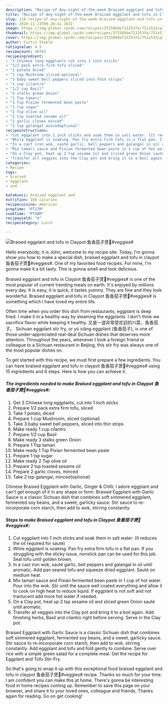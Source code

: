 ```yaml
---
description: "Recipe of Any-night-of-the-week Braised eggplant and tofu in Claypot 鱼香茄子煲🍆#veggies#"
title: "Recipe of Any-night-of-the-week Braised eggplant and tofu in Claypot 鱼香茄子煲🍆#veggies#"
slug: 118-recipe-of-any-night-of-the-week-braised-eggplant-and-tofu-in-claypot-veggies
date: 2020-11-23T09:28:41.263Z
image: https://img-global.cpcdn.com/recipes/3f2589de713253fe/751x532cq70/braised-eggplant-and-tofu-in-claypot-鱼香茄子煲🍆veggies-recipe-main-photo.jpg
thumbnail: https://img-global.cpcdn.com/recipes/3f2589de713253fe/751x532cq70/braised-eggplant-and-tofu-in-claypot-鱼香茄子煲🍆veggies-recipe-main-photo.jpg
cover: https://img-global.cpcdn.com/recipes/3f2589de713253fe/751x532cq70/braised-eggplant-and-tofu-in-claypot-鱼香茄子煲🍆veggies-recipe-main-photo.jpg
author: Curtis Steele
ratingvalue: 4.5
reviewcount: 40783
recipeingredient:
- "3 Chinese long eggplants cut into 1 inch sticks"
- "1/2 pack extra firm tofu sliced"
- "1 potato diced"
- "1 cup Mushroom sliced optional"
- "3 baby sweet bell peppers sliced into thin strips"
- "1 cup cilantro"
- "1/2 cup Basil"
- "3 stalks green Onion"
- "1 Tsp tamari"
- "1 Tsp Pixian fermented bean paste"
- "1 tsp sugar"
- "2 Tsp olive oil"
- "2 tsp toasted sesame oil"
- "2 garlic cloves minced"
- "2 tsp galangal mincedoptional"
recipeinstructions:
- "Cut eggplant into 1 inch sticks and soak them in salt water. (It reduces the oil required for sauté)"
- "While eggplant is soaking. Pan fry extra firm tofu in a flat pan. If you struggling with the sticky issue, nonstick pan can be used for this job. Seal tofu until golden brown."
- "In a cast iron wok, sauté garlic, bell peppers and galangal in oil until aromatic. Add pan seared tofu and squeeze dried eggplant. Sauté on medium heat."
- "Mix tamari sauce and Pixian fermented bean paste in 1 cup of hot water. Pour into the wok. Stir until the sauce well coated everything and allow it to cook on high heat to reduce liquid. If eggplant is not soft and not tranlucent add more hot water if needed."
- "On a Clay pot, heat up 2 tsp sesame oil and sliced green Onion sauté until aromatic."
- "Transfer all veggies into the Clay pot and bring it to a boil again. Add finishing herbs, Basil and cilantro right before serving. Serve in the Clay pot."
categories:
- Recipe
tags:
- braised
- eggplant
- and

katakunci: braised eggplant and 
nutrition: 166 calories
recipecuisine: American
preptime: "PT17M"
cooktime: "PT40M"
recipeyield: "4"
recipecategory: Lunch

---
```



![Braised eggplant and tofu in Claypot 鱼香茄子煲🍆#veggies#](https://img-global.cpcdn.com/recipes/3f2589de713253fe/751x532cq70/braised-eggplant-and-tofu-in-claypot-鱼香茄子煲🍆veggies-recipe-main-photo.jpg)

Hello everybody, it is John, welcome to my recipe site. Today, I'm gonna show you how to make a special dish, braised eggplant and tofu in claypot 鱼香茄子煲🍆#veggies#. One of my favorites food recipes. For mine, I'm gonna make it a bit tasty. This is gonna smell and look delicious.

Braised eggplant and tofu in Claypot 鱼香茄子煲🍆#veggies# is one of the most popular of current trending meals on earth. It's enjoyed by millions every day. It is easy, it is quick, it tastes yummy. They are fine and they look wonderful. Braised eggplant and tofu in Claypot 鱼香茄子煲🍆#veggies# is something which I have loved my entire life.

Often time when you order this dish from restaurants, eggplant is deep fried. I make it in a healthy way by steaming the eggplants. I don&#39;t think we sacrifice flavor while keeping it healthy. 又是一道非常受欢迎的川菜，鱼香茄子。 Sichuan eggplant stir fry, or yú xiāng eggplant (鱼香茄子), is one of those under-appreciated real-deal Sichuan dishes that deserves more attention. Throughout the years, whenever I took a foreign friend or colleague to a Sichuan restaurant in Beijing, this stir fry was always one of the most popular dishes on.


To get started with this recipe, we must first prepare a few ingredients. You can have braised eggplant and tofu in claypot 鱼香茄子煲🍆#veggies# using 15 ingredients and 6 steps. Here is how you can achieve it.

<!--inarticleads1-->

##### The ingredients needed to make Braised eggplant and tofu in Claypot 鱼香茄子煲🍆#veggies#:

1. Get 3 Chinese long eggplants, cut into 1 inch sticks
1. Prepare 1/2 pack extra firm tofu, sliced
1. Take 1 potato, diced
1. Prepare 1 cup Mushroom, sliced (optional)
1. Take 3 baby sweet bell peppers, sliced into thin strips
1. Make ready 1 cup cilantro
1. Prepare 1/2 cup Basil
1. Make ready 3 stalks green Onion
1. Prepare 1 Tsp tamari
1. Make ready 1 Tsp Pixian fermented bean paste
1. Prepare 1 tsp sugar
1. Make ready 2 Tsp olive oil
1. Prepare 2 tsp toasted sesame oil
1. Prepare 2 garlic cloves, minced
1. Take 2 tsp galangal, minced(optional)


Chinese Braised Eggplant with Garlic, Ginger &amp; Chilli. I adore eggplant and can&#39;t get enough of it in any shape or form. Braised Eggplant with Garlic Sauce is a classic Sichuan dish that combines soft simmered eggplant, fermented soy beans, and a sweet, garlicky sauce. Stir sauce to re-incorporate corn starch, then add to wok, stirring constantly. 

<!--inarticleads2-->

##### Steps to make Braised eggplant and tofu in Claypot 鱼香茄子煲🍆#veggies#:

1. Cut eggplant into 1 inch sticks and soak them in salt water. (It reduces the oil required for sauté)
1. While eggplant is soaking. Pan fry extra firm tofu in a flat pan. If you struggling with the sticky issue, nonstick pan can be used for this job. Seal tofu until golden brown.
1. In a cast iron wok, sauté garlic, bell peppers and galangal in oil until aromatic. Add pan seared tofu and squeeze dried eggplant. Sauté on medium heat.
1. Mix tamari sauce and Pixian fermented bean paste in 1 cup of hot water. Pour into the wok. Stir until the sauce well coated everything and allow it to cook on high heat to reduce liquid. If eggplant is not soft and not tranlucent add more hot water if needed.
1. On a Clay pot, heat up 2 tsp sesame oil and sliced green Onion sauté until aromatic.
1. Transfer all veggies into the Clay pot and bring it to a boil again. Add finishing herbs, Basil and cilantro right before serving. Serve in the Clay pot.


Braised Eggplant with Garlic Sauce is a classic Sichuan dish that combines soft simmered eggplant, fermented soy beans, and a sweet, garlicky sauce. Stir sauce to re-incorporate corn starch, then add to wok, stirring constantly. Add eggplant and tofu and fold gently to combine. Serve over rice with a simple green salad for a complete meal. Get the recipe for Eggplant and Tofu Stir-Fry. 

So that's going to wrap it up with this exceptional food braised eggplant and tofu in claypot 鱼香茄子煲🍆#veggies# recipe. Thanks so much for your time. I am confident you can make this at home. There's gonna be interesting food in home recipes coming up. Remember to save this page on your browser, and share it to your loved ones, colleague and friends. Thanks again for reading. Go on get cooking!
